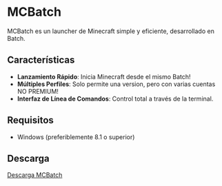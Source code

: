 # MCBatch

MCBatch es un launcher de Minecraft simple y eficiente, desarrollado en Batch.

## Características

- **Lanzamiento Rápido**: Inicia Minecraft desde el mismo Batch!
- **Múltiples Perfiles**: Solo permite una version, pero con varias cuentas NO PREMIUM!
- **Interfaz de Línea de Comandos**: Control total a través de la terminal.

## Requisitos

- Windows (preferiblemente 8.1 o superior)

## Descarga

[Descarga MCBatch](https://github.com/OptiStudioXD/MCBatch/LINK)


